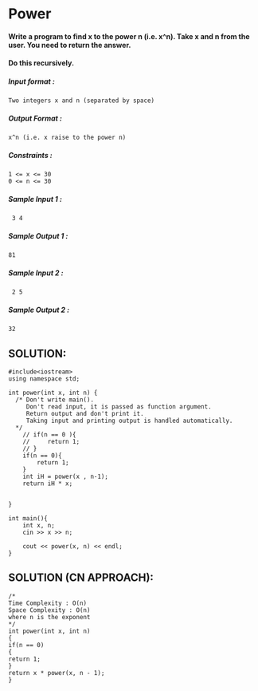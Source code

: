 # Power


#### Write a program to find x to the power n (i.e. x^n). Take x and n from the user. You need to return the answer.

#### Do this recursively.

##### Input format :

```
Two integers x and n (separated by space)

```

##### Output Format :

```
x^n (i.e. x raise to the power n)

```

##### Constraints :

```
1 <= x <= 30
0 <= n <= 30

```

##### Sample Input 1 :

```
 3 4

```

##### Sample Output 1 :

```
81

```

##### Sample Input 2 :

```
 2 5

```

##### Sample Output 2 :

```
32
```

## SOLUTION:

    #include<iostream>
    using namespace std;
    
    int power(int x, int n) {
      /* Don't write main().
         Don't read input, it is passed as function argument.
         Return output and don't print it.
         Taking input and printing output is handled automatically.
      */
        // if(n == 0 ){
        //     return 1;
        // }
        if(n == 0){
            return 1;
        }
        int iH = power(x , n-1);
        return iH * x;
    
    
    }
    
    int main(){
        int x, n;
        cin >> x >> n;
      
        cout << power(x, n) << endl;
    }

## SOLUTION (CN APPROACH):

    /*
    Time Complexity : O(n)
    Space Complexity : O(n)
    where n is the exponent
    */
    int power(int x, int n)
    {
    if(n == 0)
    {
    return 1;
    }
    return x * power(x, n - 1);
    }

